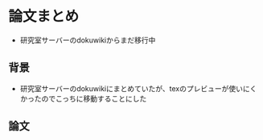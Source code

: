 # 論文まとめ
- 研究室サーバーのdokuwikiからまだ移行中

## 背景
- 研究室サーバーのdokuwikiにまとめていたが、texのプレビューが使いにくかったのでこっちに移動することにした

## 論文